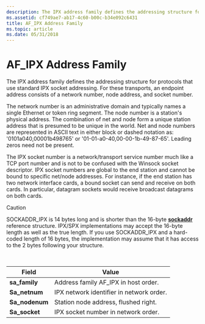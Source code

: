 ```yaml
---
description: The IPX address family defines the addressing structure for protocols that use standard IPX socket addressing. For these transports, an endpoint address consists of a network number, node address, and socket number.
ms.assetid: cf749ae7-ab17-4c60-b00c-b34e092c6431
title: AF_IPX Address Family
ms.topic: article
ms.date: 05/31/2018
---
```


# AF\_IPX Address Family

The IPX address family defines the addressing structure for protocols that use standard IPX socket addressing. For these transports, an endpoint address consists of a network number, node address, and socket number.

The network number is an administrative domain and typically names a single Ethernet or token ring segment. The node number is a station's physical address. The combination of net and node form a unique station address that is presumed to be unique in the world. Net and node numbers are represented in ASCII text in either block or dashed notation as: '0101a040,00001b498765' or '01-01-a0-40,00-00-1b-49-87-65'. Leading zeros need not be present.

The IPX socket number is a network/transport service number much like a TCP port number and is not to be confused with the Winsock socket descriptor. IPX socket numbers are global to the end station and cannot be bound to specific net/node addresses. For instance, if the end station has two network interface cards, a bound socket can send and receive on both cards. In particular, datagram sockets would receive broadcast datagrams on both cards.

> [!Caution]  
> SOCKADDR\_IPX is 14 bytes long and is shorter than the 16-byte [**sockaddr**](sockaddr-2.md) reference structure. IPX/SPX implementations may accept the 16-byte length as well as the true length. If you use SOCKADDR\_IPX and a hard-coded length of 16 bytes, the implementation may assume that it has access to the 2 bytes following your structure.

 



| Field           | Value                                    |
|-----------------|------------------------------------------|
| **sa\_family**  | Address family AF\_IPX in host order.    |
| **Sa\_netnum**  | IPX network identifier in network order. |
| **Sa\_nodenum** | Station node address, flushed right.     |
| **Sa\_socket**  | IPX socket number in network order.      |



 

 

 



